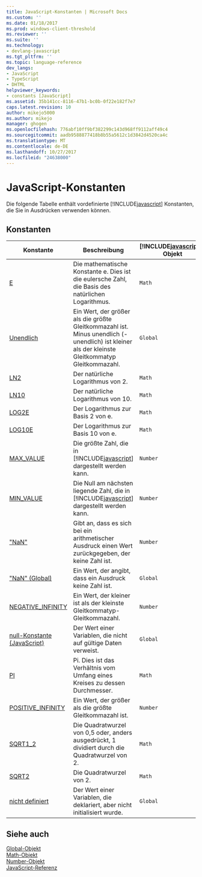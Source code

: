 ```yaml
---
title: JavaScript-Konstanten | Microsoft Docs
ms.custom: ''
ms.date: 01/18/2017
ms.prod: windows-client-threshold
ms.reviewer: ''
ms.suite: ''
ms.technology:
- devlang-javascript
ms.tgt_pltfrm: ''
ms.topic: language-reference
dev_langs:
- JavaScript
- TypeScript
- DHTML
helpviewer_keywords:
- constants [JavaScript]
ms.assetid: 35b141cc-8116-47b1-bc0b-0f22e182f7e7
caps.latest.revision: 10
author: mikejo5000
ms.author: mikejo
manager: ghogen
ms.openlocfilehash: 776abf10ff9bf382299c143d968ff9112aff49c4
ms.sourcegitcommit: aadb9588877418b8b55a5612c1d3842d4520ca4c
ms.translationtype: MT
ms.contentlocale: de-DE
ms.lasthandoff: 10/27/2017
ms.locfileid: "24638000"
---
```

# <a name="javascript-constants"></a>JavaScript-Konstanten
Die folgende Tabelle enthält vordefinierte [!INCLUDE[javascript](../../javascript/includes/javascript-md.md)] Konstanten, die Sie in Ausdrücken verwenden können.  
  
## <a name="constants"></a>Konstanten  
  
|Konstante|Beschreibung|[!INCLUDE[javascript](../../javascript/includes/javascript-md.md)]-Objekt|  
|--------------|-----------------|-----------------------------------------------------------------------|  
|[E](../../javascript/reference/math-constants-javascript.md)|Die mathematische Konstante e. Dies ist die eulersche Zahl, die Basis des natürlichen Logarithmus.|`Math`|  
|[Unendlich](../../javascript/reference/infinity-constant-javascript.md)|Ein Wert, der größer als die größte Gleitkommazahl ist. Minus unendlich (-unendlich) ist kleiner als der kleinste Gleitkommatyp Gleitkommazahl.|`Global`|  
|[LN2](../../javascript/reference/math-constants-javascript.md)|Der natürliche Logarithmus von 2.|`Math`|  
|[LN10](../../javascript/reference/math-constants-javascript.md)|Der natürliche Logarithmus von 10.|`Math`|  
|[LOG2E](../../javascript/reference/math-constants-javascript.md)|Der Logarithmus zur Basis 2 von e.|`Math`|  
|[LOG10E](../../javascript/reference/math-constants-javascript.md)|Der Logarithmus zur Basis 10 von e.|`Math`|  
|[MAX_VALUE](../../javascript/reference/number-constants-javascript.md)|Die größte Zahl, die in [!INCLUDE[javascript](../../javascript/includes/javascript-md.md)] dargestellt werden kann.|`Number`|  
|[MIN_VALUE](../../javascript/reference/number-constants-javascript.md)|Die Null am nächsten liegende Zahl, die in [!INCLUDE[javascript](../../javascript/includes/javascript-md.md)] dargestellt werden kann.|`Number`|  
|["NaN"](../../javascript/reference/number-constants-javascript.md)|Gibt an, dass es sich bei ein arithmetischer Ausdruck einen Wert zurückgegeben, der keine Zahl ist.|`Number`|  
|["NaN" (Global)](../../javascript/reference/nan-constant-javascript.md)|Ein Wert, der angibt, dass ein Ausdruck keine Zahl ist.|`Global`|  
|[NEGATIVE_INFINITY](../../javascript/reference/number-constants-javascript.md)|Ein Wert, der kleiner ist als der kleinste Gleitkommatyp-Gleitkommazahl.|`Number`|  
|[null-Konstante (JavaScript)](../../javascript/reference/null-constant-javascript.md)|Der Wert einer Variablen, die nicht auf gültige Daten verweist.|`Global`|  
|[PI](../../javascript/reference/math-constants-javascript.md)|Pi. Dies ist das Verhältnis vom Umfang eines Kreises zu dessen Durchmesser.|`Math`|  
|[POSITIVE_INFINITY](../../javascript/reference/number-constants-javascript.md)|Ein Wert, der größer als die größte Gleitkommazahl ist.|`Number`|  
|[SQRT1_2](../../javascript/reference/math-constants-javascript.md)|Die Quadratwurzel von 0,5 oder, anders ausgedrückt, 1 dividiert durch die Quadratwurzel von 2.|`Math`|  
|[SQRT2](../../javascript/reference/math-constants-javascript.md)|Die Quadratwurzel von 2.|`Math`|  
|[nicht definiert](../../javascript/reference/undefined-constant-javascript.md)|Der Wert einer Variablen, die deklariert, aber nicht initialisiert wurde.|`Global`|  
  
## <a name="see-also"></a>Siehe auch  
 [Global-Objekt](../../javascript/reference/global-object-javascript.md)   
 [Math-Objekt](../../javascript/reference/math-object-javascript.md)   
 [Number-Objekt](../../javascript/reference/number-object-javascript.md)   
 [JavaScript-Referenz](../../javascript/reference/javascript-reference.md)